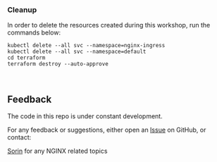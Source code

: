 ### Cleanup

In order to delete the resources created during this workshop, run the commands below:   

```
kubectl delete --all svc --namespace=nginx-ingress
kubectl delete --all svc --namespace=default
cd terraform
terraform destroy --auto-approve
```

&nbsp;&nbsp;

## Feedback

The code in this repo is under constant development.  

For any feedback or suggestions, either open an [Issue](https://github.com/sorinboia/nginx-experience-azure/issues) on GitHub, or contact:  

[Sorin](https://il.linkedin.com/in/sorin-boiangiu-38196938) for any NGINX related topics  

